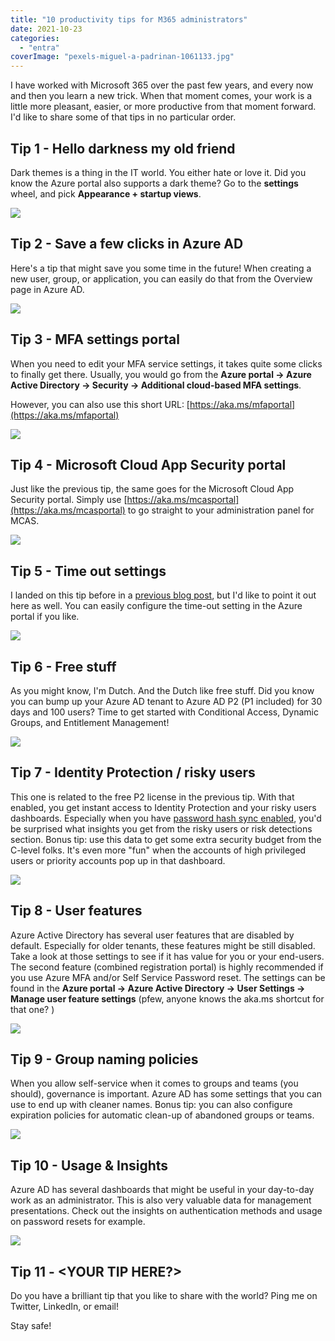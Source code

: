 ```yaml
---
title: "10 productivity tips for M365 administrators"
date: 2021-10-23
categories: 
  - "entra"
coverImage: "pexels-miguel-a-padrinan-1061133.jpg"
---
```


I have worked with Microsoft 365 over the past few years, and every now and then you learn a new trick. When that moment comes, your work is a little more pleasant, easier, or more productive from that moment forward. I'd like to share some of that tips in no particular order.

## Tip 1 - Hello darkness my old friend

Dark themes is a thing in the IT world. You either hate or love it. Did you know the Azure portal also supports a dark theme? Go to the **settings** wheel, and pick **Appearance + startup views**.

![](/assets/images/1634061295.png)

## Tip 2 - Save a few clicks in Azure AD

Here's a tip that might save you some time in the future! When creating a new user, group, or application, you can easily do that from the Overview page in Azure AD.

![](/assets/images/1634060524.png)

## Tip 3 - MFA settings portal

When you need to edit your MFA service settings, it takes quite some clicks to finally get there. Usually, you would go from the **Azure portal -> Azure Active Directory -> Security -> Additional cloud-based MFA settings**.

However, you can also use this short URL: [https://aka.ms/mfaportal](https://aka.ms/mfaportal)

![](/assets/images/1634060829.png)

## Tip 4 - Microsoft Cloud App Security portal

Just like the previous tip, the same goes for the Microsoft Cloud App Security portal. Simply use [https://aka.ms/mcasportal](https://aka.ms/mcasportal) to go straight to your administration panel for MCAS.

![](/assets/images/1634060883.png)

## Tip 5 - Time out settings

I landed on this tip before in a [previous blog post](https://janbakker.tech/secure-your-azure-management-portal/), but I'd like to point it out here as well. You can easily configure the time-out setting in the Azure portal if you like.

![](/assets/images/1634060281.png)

## Tip 6 - Free stuff

As you might know, I'm Dutch. And the Dutch like free stuff. Did you know you can bump up your Azure AD tenant to Azure AD P2 (P1 included) for 30 days and 100 users? Time to get started with Conditional Access, Dynamic Groups, and Entitlement Management!

![](/assets/images/1634060624.png)

## Tip 7 - Identity Protection / risky users

This one is related to the free P2 license in the previous tip. With that enabled, you get instant access to Identity Protection and your risky users dashboards. Especially when you have [password hash sync enabled](https://janbakker.tech/microsoft-secure-score-series-03-enable-password-hash-sync-if-hybrid/), you'd be surprised what insights you get from the risky users or risk detections section. Bonus tip: use this data to get some extra security budget from the C-level folks. It's even more "fun" when the accounts of high privileged users or priority accounts pop up in that dashboard.

![](/assets/images/image-26.png)

## Tip 8 - User features

Azure Active Directory has several user features that are disabled by default. Especially for older tenants, these features might be still disabled. Take a look at those settings to see if it has value for you or your end-users. The second feature (combined registration portal) is highly recommended if you use Azure MFA and/or Self Service Password reset. The settings can be found in the **Azure portal -> Azure Active Directory -> User Settings -> Manage user feature settings** (pfew, anyone knows the aka.ms shortcut for that one? )

![](/assets/images/image-25.png)

## Tip 9 - Group naming policies

When you allow self-service when it comes to groups and teams (you should), governance is important. Azure AD has some settings that you can use to end up with cleaner names. Bonus tip: you can also configure expiration policies for automatic clean-up of abandoned groups or teams.

![](/assets/images/image-27.png)

## Tip 10 - Usage & Insights

Azure AD has several dashboards that might be useful in your day-to-day work as an administrator. This is also very valuable data for management presentations. Check out the insights on authentication methods and usage on password resets for example.

![](/assets/images/image-28.png)

## Tip 11 - <YOUR TIP HERE?>

Do you have a brilliant tip that you like to share with the world? Ping me on Twitter, LinkedIn, or email!

Stay safe!
